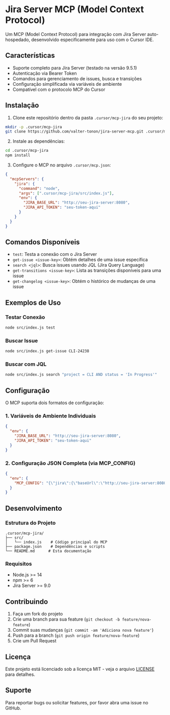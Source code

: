 # Jira Server MCP (Model Context Protocol)

Um MCP (Model Context Protocol) para integração com Jira Server auto-hospedado, desenvolvido especificamente para uso com o Cursor IDE.

## Características

- Suporte completo para Jira Server (testado na versão 9.5.1)
- Autenticação via Bearer Token
- Comandos para gerenciamento de issues, busca e transições
- Configuração simplificada via variáveis de ambiente
- Compatível com o protocolo MCP do Cursor

## Instalação

1. Clone este repositório dentro da pasta `.cursor/mcp-jira` do seu projeto:

```bash
mkdir -p .cursor/mcp-jira
git clone https://github.com/valter-tonon/jira-server-mcp.git .cursor/mcp-jira
```

2. Instale as dependências:

```bash
cd .cursor/mcp-jira
npm install
```

3. Configure o MCP no arquivo `.cursor/mcp.json`:

```json
{
  "mcpServers": {
    "jira": {
      "command": "node",
      "args": [".cursor/mcp-jira/src/index.js"],
      "env": {
        "JIRA_BASE_URL": "http://seu-jira-server:8080",
        "JIRA_API_TOKEN": "seu-token-aqui"
      }
    }
  }
}
```

## Comandos Disponíveis

- `test`: Testa a conexão com o Jira Server
- `get-issue <issue-key>`: Obtém detalhes de uma issue específica
- `search <jql>`: Busca issues usando JQL (Jira Query Language)
- `get-transitions <issue-key>`: Lista as transições disponíveis para uma issue
- `get-changelog <issue-key>`: Obtém o histórico de mudanças de uma issue

## Exemplos de Uso

### Testar Conexão

```bash
node src/index.js test
```

### Buscar Issue

```bash
node src/index.js get-issue CLI-24238
```

### Buscar com JQL

```bash
node src/index.js search "project = CLI AND status = 'In Progress'"
```

## Configuração

O MCP suporta dois formatos de configuração:

### 1. Variáveis de Ambiente Individuais

```json
{
  "env": {
    "JIRA_BASE_URL": "http://seu-jira-server:8080",
    "JIRA_API_TOKEN": "seu-token-aqui"
  }
}
```

### 2. Configuração JSON Completa (via MCP_CONFIG)

```json
{
  "env": {
    "MCP_CONFIG": "{\"jira\":{\"baseUrl\":\"http://seu-jira-server:8080\",\"authentication\":{\"basic\":{\"apiToken\":\"seu-token-aqui\"}}}}"
  }
}
```

## Desenvolvimento

### Estrutura do Projeto

```
.cursor/mcp-jira/
├── src/
│   └── index.js    # Código principal do MCP
├── package.json    # Dependências e scripts
└── README.md      # Esta documentação
```

### Requisitos

- Node.js >= 14
- npm >= 6
- Jira Server >= 9.0

## Contribuindo

1. Faça um fork do projeto
2. Crie uma branch para sua feature (`git checkout -b feature/nova-feature`)
3. Commit suas mudanças (`git commit -am 'Adiciona nova feature'`)
4. Push para a branch (`git push origin feature/nova-feature`)
5. Crie um Pull Request

## Licença

Este projeto está licenciado sob a licença MIT - veja o arquivo [LICENSE](LICENSE) para detalhes.

## Suporte

Para reportar bugs ou solicitar features, por favor abra uma issue no GitHub. 